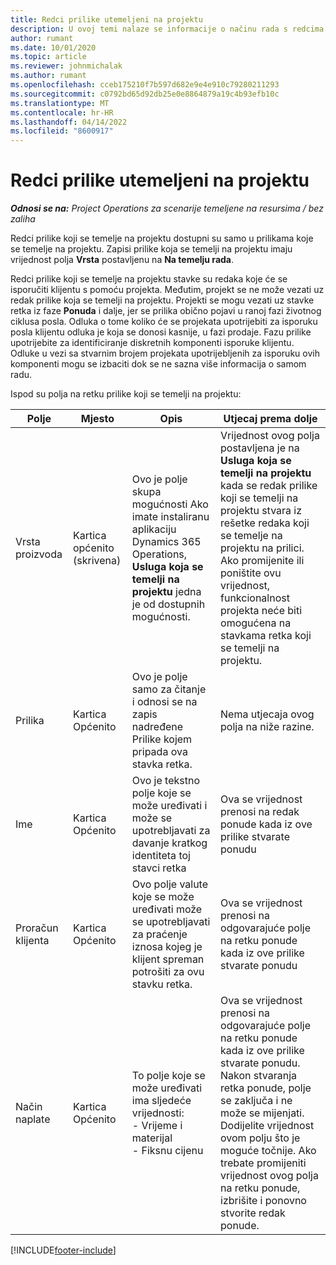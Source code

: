 ```yaml
---
title: Redci prilike utemeljeni na projektu
description: U ovoj temi nalaze se informacije o načinu rada s redcima prilike koji se temelje na projektu.
author: rumant
ms.date: 10/01/2020
ms.topic: article
ms.reviewer: johnmichalak
ms.author: rumant
ms.openlocfilehash: cceb175210f7b597d682e9e4e910c79280211293
ms.sourcegitcommit: c0792bd65d92db25e0e8864879a19c4b93efb10c
ms.translationtype: MT
ms.contentlocale: hr-HR
ms.lasthandoff: 04/14/2022
ms.locfileid: "8600917"
---
```

# <a name="project-based-opportunity-lines"></a>Redci prilike utemeljeni na projektu

_**Odnosi se na:** Project Operations za scenarije temeljene na resursima / bez zaliha_


Redci prilike koji se temelje na projektu dostupni su samo u prilikama koje se temelje na projektu. Zapisi prilike koja se temelji na projektu imaju vrijednost polja **Vrsta** postavljenu na **Na temelju rada**.

Redci prilike koji se temelje na projektu stavke su redaka koje će se isporučiti klijentu s pomoću projekta. Međutim, projekt se ne može vezati uz redak prilike koja se temelji na projektu. Projekti se mogu vezati uz stavke retka iz faze **Ponuda** i dalje, jer se prilika obično pojavi u ranoj fazi životnog ciklusa posla. Odluka o tome koliko će se projekata upotrijebiti za isporuku posla klijentu odluka je koja se donosi kasnije, u fazi prodaje. Fazu prilike upotrijebite za identificiranje diskretnih komponenti isporuke klijentu. Odluke u vezi sa stvarnim brojem projekata upotrijebljenih za isporuku ovih komponenti mogu se izbaciti dok se ne sazna više informacija o samom radu.

Ispod su polja na retku prilike koji se temelji na projektu:

| **Polje** | **Mjesto** | **Opis** | **Utjecaj prema dolje** |
| --- | --- | --- | --- |
| Vrsta proizvoda | Kartica općenito (skrivena) | Ovo je polje skupa mogućnosti Ako imate instaliranu aplikaciju Dynamics 365 Operations, **Usluga koja se temelji na projektu** jedna je od dostupnih mogućnosti.  | Vrijednost ovog polja postavljena je na **Usluga koja se temelji na projektu** kada se redak prilike koji se temelji na projektu stvara iz rešetke redaka koji se temelje na projektu na prilici. <br> Ako promijenite ili poništite ovu vrijednost, funkcionalnost projekta neće biti omogućena na stavkama retka koji se temelji na projektu. |
| Prilika | Kartica Općenito | Ovo je polje samo za čitanje i odnosi se na zapis nadređene Prilike kojem pripada ova stavka retka. | Nema utjecaja ovog polja na niže razine. |
| Ime | Kartica Općenito | Ovo je tekstno polje koje se može uređivati i može se upotrebljavati za davanje kratkog identiteta toj stavci retka | Ova se vrijednost prenosi na redak ponude kada iz ove prilike stvarate ponudu |
| Proračun klijenta | Kartica Općenito | Ovo polje valute koje se može uređivati može se upotrebljavati za praćenje iznosa kojeg je klijent spreman potrošiti za ovu stavku retka. | Ova se vrijednost prenosi na odgovarajuće polje na retku ponude kada iz ove prilike stvarate ponudu |
| Način naplate | Kartica Općenito | To polje koje se može uređivati ima sljedeće vrijednosti:</br>- Vrijeme i materijal</br>- Fiksnu cijenu | Ova se vrijednost prenosi na odgovarajuće polje na retku ponude kada iz ove prilike stvarate ponudu. Nakon stvaranja retka ponude, polje se zaključa i ne može se mijenjati. Dodijelite vrijednost ovom polju što je moguće točnije. Ako trebate promijeniti vrijednost ovog polja na retku ponude, izbrišite i ponovno stvorite redak ponude. |


[!INCLUDE[footer-include](../includes/footer-banner.md)]